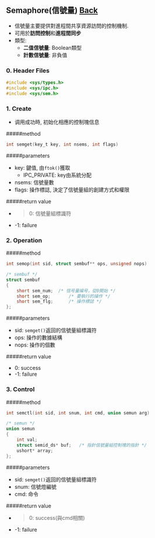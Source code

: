 ## Semaphore(信號量) [Back](./../IPC.md)

- 信號量主要提供對進程間共享資源訪問的控制機制.
- 可用於**訪問控制**和**進程間同步**
- 類型:
	- **二值信號量**: Boolean類型
	- **計數信號量**: 非負值

### 0. Header Files

```c
#include <sys/types.h>
#include <sys/ipc.h>
#include <sys/sem.h>
```

### 1. Create

- 调用成功時, 初始化相應的控制塊信息

#####method
```c
int semget(key_t key, int nsems, int flags)
```

#####parameters
- key: 鍵值, 由```ftok()```獲取
	- IPC_PRIVATE: key由系統分配
- nsems: 信號量數
- flags: 操作標誌, 決定了信號量組的創建方式和權限

#####return value
- >0: 信號量組標識符
- -1: failure

### 2. Operation

#####method
```c
int semop(int sid, struct sembuf** ops, unsigned nops)

/* sembuf */
struct sembuf
{
	short sem_num;  /* 信号量编号，從0開始 */
	short sem_op;   	/* 要執行的操作 */
	short sem_flg;  	/* 操作標誌 */
};

```

#####parameters
- sid: ```semget()```返回的信號量組標識符
- ops: 操作的數據結構
- nops: 操作的個數


#####return value
- 0: success
- -1: failure

### 3. Control

#####method
```c
int semctl(int sid, int snum, int cmd, union semun arg)

/* semun */
union semun
{
	int val;
	struct semid_ds* buf;	/* 指針信號量組控制塊的指針 */
	ushort* array;
};
```

#####parameters
- sid: ```semget()```返回的信號量組標識符
- snum: 信號燈編號
- cmd: 命令

#####return value
- >0: success(與cmd相關)
- -1: failure


